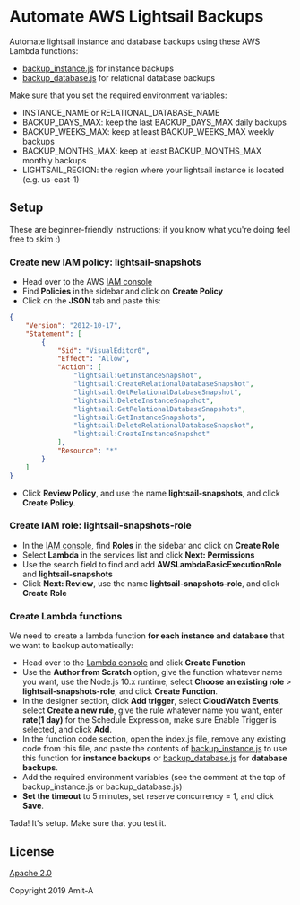 # Automate AWS Lightsail Backups

Automate lightsail instance and database backups using these AWS Lambda functions:

- [backup_instance.js](https://github.com/Amit-A/automate-lightsail-backups/blob/master/backup_instance.js) for instance backups
- [backup_database.js](https://github.com/Amit-A/automate-lightsail-backups/blob/master/backup_database.js) for relational database backups

Make sure that you set the required environment variables:

- INSTANCE_NAME or RELATIONAL_DATABASE_NAME
- BACKUP_DAYS_MAX: keep the last BACKUP_DAYS_MAX daily backups
- BACKUP_WEEKS_MAX: keep at least BACKUP_WEEKS_MAX weekly backups
- BACKUP_MONTHS_MAX: keep at least BACKUP_MONTHS_MAX monthly backups
- LIGHTSAIL_REGION: the region where your lightsail instance is located (e.g. us-east-1)

## Setup

These are beginner-friendly instructions; if you know what you're doing feel free to skim :)

### Create new IAM policy: lightsail-snapshots

- Head over to the AWS [IAM console](https://console.aws.amazon.com/iam/)
- Find **Policies** in the sidebar and click on **Create Policy**
- Click on the **JSON** tab and paste this:

```json
{
    "Version": "2012-10-17",
    "Statement": [
        {
            "Sid": "VisualEditor0",
            "Effect": "Allow",
            "Action": [
                "lightsail:GetInstanceSnapshot",
                "lightsail:CreateRelationalDatabaseSnapshot",
                "lightsail:GetRelationalDatabaseSnapshot",
                "lightsail:DeleteInstanceSnapshot",
                "lightsail:GetRelationalDatabaseSnapshots",
                "lightsail:GetInstanceSnapshots",
                "lightsail:DeleteRelationalDatabaseSnapshot",
                "lightsail:CreateInstanceSnapshot"
            ],
            "Resource": "*"
        }
    ]
}
```

- Click **Review Policy**, and use the name **lightsail-snapshots**, and click **Create Policy**.

### Create IAM role: lightsail-snapshots-role

- In the [IAM console](https://console.aws.amazon.com/iam/), find **Roles** in the sidebar and click on **Create Role**
- Select **Lambda** in the services list and click **Next: Permissions**
- Use the search field to find and add **AWSLambdaBasicExecutionRole** and **lightsail-snapshots**
- Click **Next: Review**, use the name **lightsail-snapshots-role**, and click **Create Role**

### Create Lambda functions

We need to create a lambda function **for each instance and database** that we want to backup automatically:

- Head over to the [Lambda console](https://console.aws.amazon.com/lambda) and click **Create Function**
- Use the **Author from Scratch** option, give the function whatever name you want, use the Node.js 10.x runtime, select **Choose an existing role** > **lightsail-snapshots-role**, and click **Create Function**.
- In the designer section, click **Add trigger**, select **CloudWatch Events**, select **Create a new rule**, give the rule whatever name you want, enter **rate(1 day)** for the Schedule Expression, make sure Enable Trigger is selected, and click **Add**.
- In the function code section, open the index.js file, remove any existing code from this file, and paste the contents of [backup_instance.js](https://raw.githubusercontent.com/Amit-A/automate-lightsail-backups/master/backup_instance.js) to use this function for **instance backups** or [backup_database.js](https://raw.githubusercontent.com/Amit-A/automate-lightsail-backups/master/backup_database.js) for **database backups**.
- Add the required environment variables (see the comment at the top of backup_instance.js or backup_database.js)
- **Set the timeout** to 5 minutes, set reserve concurrency = 1, and click **Save**.

Tada! It's setup. Make sure that you test it.

## License

[Apache 2.0](http://www.apache.org/licenses/LICENSE-2.0)

Copyright 2019 Amit-A
